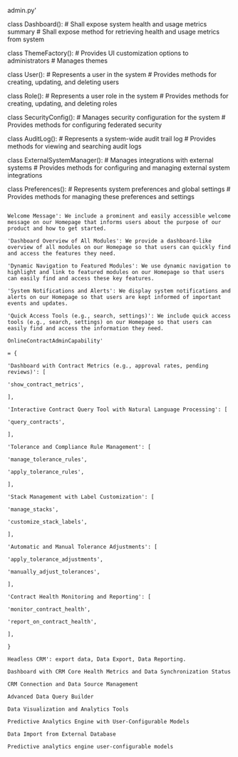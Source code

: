 admin.py'

class Dashboard():
    # Shall expose system health and usage metrics summary
    # Shall expose method for retrieving health and usage metrics from system

class ThemeFactory():
    # Provides UI customization options to administrators
    # Manages themes

class User():
    # Represents a user in the system
    # Provides methods for creating, updating, and deleting users

class Role():
    # Represents a user role in the system
    # Provides methods for creating, updating, and deleting roles

class SecurityConfig():
    # Manages security configuration for the system
    # Provides methods for configuring federated security

class AuditLog():
    # Represents a system-wide audit trail log
    # Provides methods for viewing and searching audit logs

class ExternalSystemManager():
    # Manages integrations with external systems
    # Provides methods for configuring and managing external system integrations

class Preferences():
    # Represents system preferences and global settings
    # Provides methods for managing these preferences and settings
```

Welcome Message': We include a prominent and easily accessible welcome message on our Homepage that informs users about the purpose of our product and how to get started.

'Dashboard Overview of All Modules': We provide a dashboard-like overview of all modules on our Homepage so that users can quickly find and access the features they need.

'Dynamic Navigation to Featured Modules': We use dynamic navigation to highlight and link to featured modules on our Homepage so that users can easily find and access these key features.

'System Notifications and Alerts': We display system notifications and alerts on our Homepage so that users are kept informed of important events and updates.

'Quick Access Tools (e.g., search, settings)': We include quick access tools (e.g., search, settings) on our Homepage so that users can easily find and access the information they need.

OnlineContractAdminCapability'

= {

'Dashboard with Contract Metrics (e.g., approval rates, pending reviews)': [

'show_contract_metrics',

],

'Interactive Contract Query Tool with Natural Language Processing': [

'query_contracts',

],

'Tolerance and Compliance Rule Management': [

'manage_tolerance_rules',

'apply_tolerance_rules',

],

'Stack Management with Label Customization': [

'manage_stacks',

'customize_stack_labels',

],

'Automatic and Manual Tolerance Adjustments': [

'apply_tolerance_adjustments',

'manually_adjust_tolerances',

],

'Contract Health Monitoring and Reporting': [

'monitor_contract_health',

'report_on_contract_health',

],

}

Headless CRM': export data, Data Export, Data Reporting.

Dashboard with CRM Core Health Metrics and Data Synchronization Status

CRM Connection and Data Source Management

Advanced Data Query Builder

Data Visualization and Analytics Tools

Predictive Analytics Engine with User-Configurable Models

Data Import from External Database

Predictive analytics engine user-configurable models